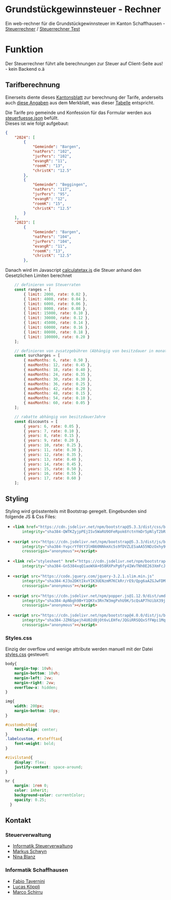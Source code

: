 # Grundstückgewinnsteuer - Rechner

Ein web-rechner für die Grundstückgewinnsteuer im Kanton Schaffhausen - [Steuerrechner](https://steuerrechner.sh.ch/grundstueckgewinn/) / [Steuerrechner Test](https://steuerrechner-test.sh.ch)

# Funktion
Der Steuerrechner führt alle berechnungen zur Steuer auf Client-Seite aus! - kein Backend o.ä

## Tarifberechnung

Einerseits diente dieses [Kantonsblatt](./docs/sh-de.pdf) zur berechnung der Tarife, anderseits auch [diese Angaben](https://sh.ch/CMS/get/file/b665cf35-ca62-4439-b485-5a7391cd072d) aus dem Merkblatt, was dieser [Tabelle](https://sh.ch/CMS/get/file/ca0d9d0b-64f9-45fc-9754-a186094ed97e) entspricht.

Die Tarife pro gemeinde und Konfession für das Formular werden aus [steuerfuesse.json](./steuerfuesse.json) befüllt. \
Dieses ist wie folgt aufgebaut:

```json
{
    "2024": [
        {
            "Gemeinde": "Bargen",
            "natPers": "102",
            "jurPers": "102",
            "evangR": "11",
            "roemK": "13",
            "christK": "12.5"
        },
        {
            "Gemeinde": "Beggingen",
            "natPers": "117",
            "jurPers": "95",
            "evangR": "12",
            "roemK": "15",
            "christK": "12.5"
        }
    ],
    "2023": [
        {
            "Gemeinde": "Bargen",
            "natPers": "104",
            "jurPers": "104",
            "evangR": "11",
            "roemK": "13",
            "christK": "12.5"
        },
```

Danach wird im Javascript [calculatetax.js](./calculatetax.js) die Steuer anhand den Gesetzlichen Limiten berechnet

```javascript
    // definieren von Steuerraten
    const ranges = [
        { limit: 2000, rate: 0.02 },
        { limit: 4000, rate: 0.04 },
        { limit: 6000, rate: 0.06 },
        { limit: 8000, rate: 0.08 },
        { limit: 15000, rate: 0.10 },
        { limit: 30000, rate: 0.12 },
        { limit: 45000, rate: 0.14 },
        { limit: 60000, rate: 0.16 },
        { limit: 80000, rate: 0.18 },
        { limit: 100000, rate: 0.20 }
    ];

    // definieren von zusatzgebühren (Abhängig von besitzdauer in monaten)
    const surcharges = [
        { maxMonths: 6, rate: 0.50 },
        { maxMonths: 12, rate: 0.45 },
        { maxMonths: 18, rate: 0.40 },
        { maxMonths: 24, rate: 0.35 },
        { maxMonths: 30, rate: 0.30 },
        { maxMonths: 36, rate: 0.25 },
        { maxMonths: 42, rate: 0.20 },
        { maxMonths: 48, rate: 0.15 },
        { maxMonths: 54, rate: 0.10 },
        { maxMonths: 60, rate: 0.05 }
    ];

    // rabatte abhängig von besitzdauerJahre
    const discounts = [
        { years: 6, rate: 0.05 },
        { years: 7, rate: 0.10 },
        { years: 8, rate: 0.15 },
        { years: 9, rate: 0.20 },
        { years: 10, rate: 0.25 },
        { years: 11, rate: 0.30 },
        { years: 12, rate: 0.35 },
        { years: 13, rate: 0.40 },
        { years: 14, rate: 0.45 },
        { years: 15, rate: 0.50 },
        { years: 16, rate: 0.55 },
        { years: 17, rate: 0.60 }
    ];
```

## Styling
Styling wird grösstenteils mit Bootstrap geregelt.
Eingebunden sind folgende JS & Css Files:

<ul>
<li>

```HTML
<link href="https://cdn.jsdelivr.net/npm/bootstrap@5.3.3/dist/css/bootstrap.min.css" rel="stylesheet"
    integrity="sha384-QWTKZyjpPEjISv5WaRU9OFeRpok6YctnYmDr5pNlyT2bRjXh0JMhjY6hW+ALEwIH" crossorigin="anonymous">
```

</li>
<li>

```HTML
<script src="https://cdn.jsdelivr.net/npm/bootstrap@5.3.3/dist/js/bootstrap.bundle.min.js"
    integrity="sha384-YvpcrYf0tY3lHB60NNkmXc5s9fDVZLESaAA55NDzOxhy9GkcIdslK1eN7N6jIeHz"
    crossorigin="anonymous"></script>
```
</li>
<li>

```HTML
<link rel="stylesheet" href="https://cdn.jsdelivr.net/npm/bootstrap@4.0.0/dist/css/bootstrap.min.css"
    integrity="sha384-Gn5384xqQ1aoWXA+058RXPxPg6fy4IWvTNh0E263XmFcJlSAwiGgFAW/dAiS6JXm" crossorigin="anonymous">
```
</li>
<li>

```HTML
<script src="https://code.jquery.com/jquery-3.2.1.slim.min.js"
    integrity="sha384-KJ3o2DKtIkvYIK3UENzmM7KCkRr/rE9/Qpg6aAZGJwFDMVNA/GpGFF93hXpG5KkN"
    crossorigin="anonymous"></script>
```
</li>
<li>

```HTML
<script src="https://cdn.jsdelivr.net/npm/popper.js@1.12.9/dist/umd/popper.min.js"
    integrity="sha384-ApNbgh9B+Y1QKtv3Rn7W3mgPxhU9K/ScQsAP7hUibX39j7fakFPskvXusvfa0b4Q"
    crossorigin="anonymous"></script>
```
</li>
<li>

```HTML
<script src="https://cdn.jsdelivr.net/npm/bootstrap@4.0.0/dist/js/bootstrap.min.js"
    integrity="sha384-JZR6Spejh4U02d8jOt6vLEHfe/JQGiRRSQQxSfFWpi1MquVdAyjUar5+76PVCmYl"
    crossorigin="anonymous"></script> 
```
</li>
</ul>

### Styles.css

Einzig der overflow und wenige attribute werden manuell mit der Datei [styles.css](styles.css) gesteuert:

```css
body{
    margin-top: 10vh;
    margin-bottom: 10vh;
    margin-left: 2vw;
    margin-right: 2vw;
    overflow-x: hidden;
}

img{
    width: 200px;
    margin-bottom: 10px;
}

#custombutton{
    text-align: center;
}
.labelcustom, #txtefftax{
    font-weight: bold;
}

#zivilstand{
    display: flex;
    justify-content: space-around;
}

hr {
    margin: 1rem 0;
    color: inherit;
    background-color: currentColor;
    opacity: 0.25;
  }

```

## Kontakt
### Steuerverwaltung
- [Informatik Steuerverwaltung](informatik.stv@sh.ch)
- [Markus Schwyn](mailto:markus.schwyn@sh.ch)
- [Nina Blanz](mailto:nina.blanz@sh.ch)

### Informatik Schaffhausen
- [Fabio Tavernini](mailto:Fabio.Tavernini@itsh.ch)
- [Lucas Köppli](mailto:Lucas.Koeppli@itsh.ch)
- [Marco Schirru](mailto:marco.schirru@itsh.ch)